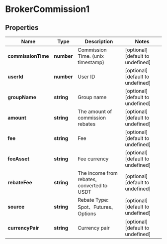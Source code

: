 # BrokerCommission1

## Properties

Name | Type | Description | Notes
------------ | ------------- | ------------- | -------------
**commissionTime** | **number** | Commission Time. (unix timestamp) | [optional] [default to undefined]
**userId** | **number** | User ID | [optional] [default to undefined]
**groupName** | **string** | Group name | [optional] [default to undefined]
**amount** | **string** | The amount of commission rebates | [optional] [default to undefined]
**fee** | **string** | Fee | [optional] [default to undefined]
**feeAsset** | **string** | Fee currency | [optional] [default to undefined]
**rebateFee** | **string** | The income from rebates, converted to USDT | [optional] [default to undefined]
**source** | **string** | Rebate Type: Spot、Futures、Options | [optional] [default to undefined]
**currencyPair** | **string** | Currency pair | [optional] [default to undefined]

